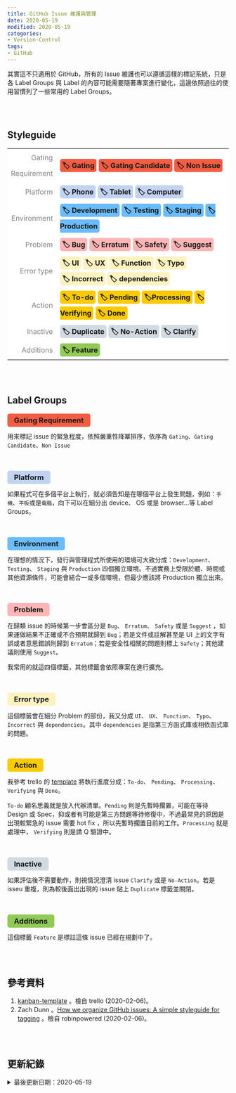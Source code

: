 ```yaml
---
title: GitHub Issue 維護與管理
date: 2020-05-19
modified: 2020-05-19
categories:
- Version-Control
tags:
- GitHub
--- 
```


其實這不只適用於 GitHub，所有的 Issue 維護也可以遵循這樣的標記系統，只是各 Label Groups 與 Label 的內容可能需要隨著專案進行變化，這邊依照過往的使用習慣列了一些常用的 Label Groups。

<!--more-->
<br><br> 

## Styleguide 
<table style="width:100%"> 
	<tr style="border-width: 0px;"> 
	  <td style="border-width: 0px;" width="20%" class="group-name">Gating Requirement</td>
      <td style="border-width: 0px;" width="80%"><span class="issue-label gating-requirement">🏷️ Gating</span> <span class="issue-label gating-requirement">🏷️ Gating Candidate</span> <span class="issue-label gating-requirement">🏷️ Non Issue</span>   </td>
    </tr> 
	<tr style="border-width: 0px;"> 
	  <td style="border-width: 0px;" width="20%" class="group-name">Platform</td>
      <td style="border-width: 0px;" width="80%"><span class="issue-label platform">🏷️ Phone</span>  <span class="issue-label platform">🏷️ Tablet</span>  <span class="issue-label platform">🏷️ Computer</span>   </td>
	</tr> 
	<tr  style="border-width: 0px;"> 
	  <td style="border-width: 0px;" width="20%" class="group-name">Environment</td>
      <td style="border-width: 0px;" width="80%"><span class="issue-label environment">🏷️ Development</span>  <span class="issue-label environment">🏷️ Testing</span>  <span class="issue-label environment">🏷️ Staging</span> <span class="issue-label environment">🏷️ Production</span></td>
	</tr> 
    <tr style="border-width: 0px;"> 
	  <td style="border-width: 0px;" width="20%" class="group-name">Problem</td>
      <td style="border-width: 0px;" width="80%"><span class="issue-label problem">🏷️ Bug</span> <span class="issue-label problem">🏷️ Erratum</span> <span class="issue-label problem">🏷️ Safety</span>  <span class="issue-label problem">🏷️ Suggest</span></td>
	</tr> 
    <tr style="border-width: 0px;"> 
	  <td style="border-width: 0px;" width="20%" class="group-name">Error type</td>
      <td style="border-width: 0px;" width="80%"><span class="issue-label error-type">🏷️ UI</span>  <span class="issue-label error-type">🏷️ UX</span> <span class="issue-label error-type">🏷️ Function</span> <span class="issue-label error-type">🏷️ Typo</span> <br> <span class="issue-label error-type">🏷️ Incorrect</span> <span class="issue-label error-type">🏷️ dependencies</span></td>
	</tr> 
    <tr  style="border-width: 0px;"> 
	  <td style="border-width: 0px;" width="20%" class="group-name">Action</td>
      <td style="border-width: 0px;" width="80%"><span class="issue-label action">🏷️ To-do</span> <span class="issue-label action">🏷️ Pending</span> <span class="issue-label action">🏷️Processing</span>   <span class="issue-label action">🏷️ Verifying</span>  <span class="issue-label action">🏷️ Done</span></td>
	</tr> 
    <tr  style="border-width: 0px;"> 
	  <td style="border-width: 0px;" width="20%" class="group-name">Inactive</td>
      <td style="border-width: 0px;" width="80%"><span class="issue-label inactive">🏷️ Duplicate</span> <span class="issue-label inactive">🏷️ No-Action</span> <span class="issue-label inactive">🏷️ Clarify</span>            </td>
	</tr> 
    <tr  style="border-width: 0px;"> 
	  <td style="border-width: 0px;" width="20%" class="group-name">Additions</td>
      <td style="border-width: 0px;" width="80%"><span class="issue-label additions">🏷️ Feature</span></td>
	</tr> 
</table>    

<br><br> 

## Label Groups

### <span class="issue-label groups gating-requirement"> Gating Requirement </span>
用來標記 issue 的緊急程度，依照嚴重性降冪排序，依序為 `Gating`、`Gating Candidate`、`Non Issue`

<br>

### <span class="issue-label groups platform">  Platform </span>
如果程式可在多個平台上執行，就必須告知是在哪個平台上發生問題，例如：`手機`、`平板`或是`電腦`，向下可以在細分出 device、 OS 或是 browser...等 Label Groups。

<br>

### <span class="issue-label groups environment">  Environment </span>
在理想的情況下，發行與管理程式所使用的環境可大致分成：`Development`、 `Testing`、 `Staging` 與 `Production` 四個獨立環境。不過實務上受限於體、時間或其他資源條件，可能會結合一或多個環境，但最少應該將 Production 獨立出來。

<br>

### <span class="issue-label groups problem"> Problem </span>
在歸類 issue 的時候第一步會區分是 `Bug`、 `Erratum`、 `Safety` 或是 `Suggest` ，如果運做結果不正確或不合預期就歸到 `Bug`；若是文件或註解甚至是 UI 上的文字有誤或者意思錯誤則歸到 `Erratum`；若是安全性相關的問題則標上 `Safety`；其他建議則使用 `Suggest`。

我常用的就這四個標籤，其他標籤會依照專案在進行擴充。
 

<br>

### <span class="issue-label groups error-type"> Error type </span>
這個標籤會在細分 Problem 的部份，我又分成 `UI`、 `UX`、 `Function`、 `Typo`、 `Incorrect` 與 `dependencies`。其中 `dependencies` 是指第三方函式庫或相依函式庫的問題。

<br>

### <span class="issue-label groups action"> Action </span>
我參考 trello 的 [template](https://trello.com/b/LGHXvZNL/kanban-template) 將執行進度分成：`To-do`、 `Pending`、 `Processing`、 `Verifying` 與 `Done`。 

`To-do` 顧名思義就是放入代辦清單。`Pending` 則是先暫時擱置，可能在等待 Design 或 Spec，抑或者有可能是第三方問題等待修復中，不過最常見的原因是出現較緊急的 issue 需要 hot fix ，所以先暫時擱置目前的工作。`Processing` 就是處理中， `Verifying` 則是請 Q 驗證中。
  
<br>

### <span class="issue-label groups inactive"> Inactive </span>
如果評估後不需要動作，則視情況澄清 issue `Clarify` 或是 `No-Action`。若是 isseu 重複，則為較後面出出現的 issue 貼上 `Duplicate` 標籤並關閉。

<br>

### <span class="issue-label groups additions"> Additions </span>
這個標籤 `Feature` 是標註這條 issue 已經在規劃中了。

<br><br> 

## 參考資料 
1. [kanban-template](https://trello.com/b/LGHXvZNL/kanban-template) 。檢自 trello (2020-02-06)。
2. Zach Dunn 。[How we organize GitHub issues: A simple styleguide for tagging](https://robinpowered.com/blog/best-practice-system-for-organizing-and-tagging-github-issues/) 。檢自 robinpowered (2020-02-06)。

<br><br> 

## 更新紀錄
<details>
  <summary>最後更新日期：2020-05-19</summary>
  <ul class="timestamp">
    　<li>2020-05-19 發表</li>
    　<li>2020-02-06 完稿</li>
  </ul>
</details>


<style>
table {    
  background-color:#ffffff;
  border:0;
  border-collpase:collpase;
  width:200px;
}

tbody{
    background-color:#ffffff;
}

tr {
    background-color:#ffffff;
}

td {
    border-style:solid;
    background-color:#ffffff;
    line-height: 36px;
}

.group-name {
  color:gray;
  text-align:right;
}

.issue-label {
    padding:5px 5px;
    font-weight:bold;
    border-radius:5px;
}

.issue-label.groups { 
    padding: 5px 15px;
}

.issue-label.additions {
    background-color:#91ca55;
}

.issue-label.inactive {
    background-color:#d2dae1;
}

.issue-label.action {
    background-color:#fbca04;
}

.issue-label.error-type {
    background-color:#fef2c0;
}

.issue-label.problem {
    background-color:#FFB5B5;
}


.issue-label.environment {
    background-color:#6abcfd;
}

.issue-label.platform {
    background-color:#c1d3f1;
}

.issue-label.gating-requirement{
    background-color:#f45d43;
} 


</style>
